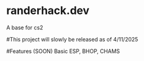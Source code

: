 # randerhack.dev
A base for cs2

#This project will slowly be released as of 4/11/2025


#Features (SOON)
Basic ESP, BHOP, CHAMS

